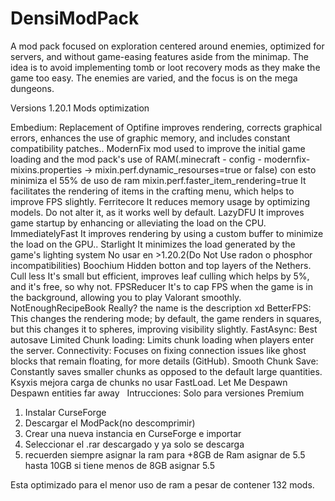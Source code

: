 # DensiModPack

A mod pack focused on exploration centered around enemies, optimized for servers, and without game-easing features aside from the minimap. The idea is to avoid implementing tomb or loot recovery mods as they make the game too easy. The enemies are varied, and the focus is on the mega dungeons.

  Versions 1.20.1
  Mods optimization

Embedium: Replacement of Optifine improves rendering, corrects graphical errors, enhances the use of graphic memory, and includes constant compatibility patches..
ModernFix mod used to improve the initial game loading and the mod pack's use of RAM(.minecraft - config - modernfix-mixins.properties -> mixin.perf.dynamic_resourses=true or false) con esto minimiza el 55% de uso de ram
mixin.perf.faster_item_rendering=true It facilitates the rendering of items in the crafting menu, which helps to improve FPS slightly.
Ferritecore It reduces memory usage by optimizing models. Do not alter it, as it works well by default.
LazyDFU It improves game startup by enhancing or alleviating the load on the CPU.
ImmediatelyFast It improves rendering by using a custom buffer to minimize the load on the GPU..
Starlight It minimizes the load generated by the game's lighting system No usar en >1.20.2(Do Not Use radon o phosphor incompatibilities)
Boochium Hidden botton and top layers of the Nethers.
Cull less It's small but efficient, improves leaf culling which helps by 5%, and it's free, so why not.
FPSReducer It's to cap FPS when the game is in the background, allowing you to play Valorant smoothly.
NotEnoughRecipeBook Really? the name is the description xd
BetterFPS: This changes the rendering mode; by default, the game renders in squares, but this changes it to spheres, improving visibility slightly.
FastAsync: Best autosave
Limited Chunk loading: Limits chunk loading when players enter the server.
Connectivity: Focuses on fixing connection issues like ghost blocks that remain floating, for more details (GitHub).
Smooth Chunk Save: Constantly saves smaller chunks as opposed to the default large quantities.
Ksyxis mejora carga de chunks no usar FastLoad.
Let Me Despawn Despawn entities far away
 
Intrucciones:
Solo para versiones Premium
1. Instalar CurseForge
2. Descargar el ModPack(no descomprimir)
3. Crear una nueva instancia en CurseForge e importar
4. Seleccionar el .rar descargado y ya solo se descarga
5. recuerden siempre asignar la ram para +8GB de Ram asignar de 5.5 hasta 10GB si tiene menos de 8GB asignar 5.5

Esta optimizado para el menor uso de ram a pesar de contener 132 mods.
